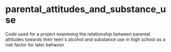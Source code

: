 # parental_attitudes_and_substance_use
Code used for a project examining the relationship between parental attitudes towards their teen's alcohol and substance use in high school as a risk factor for later behavior
